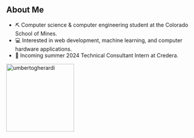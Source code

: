 ## About Me
- ⛏️ Computer science & computer engineering student at the Colorado School of Mines.
- 💻 Interested in web development, machine learning, and computer hardware applications.
- 🚀 Incoming summer 2024 Technical Consultant Intern at Credera.

<img align="left" height="180vh" src="https://github-readme-stats-sigma-five.vercel.app/api/top-langs?username=umbertogherardi&show_icons=true&locale=en&layout=compact&theme=tokyonight" alt="umbertogherardi" />
